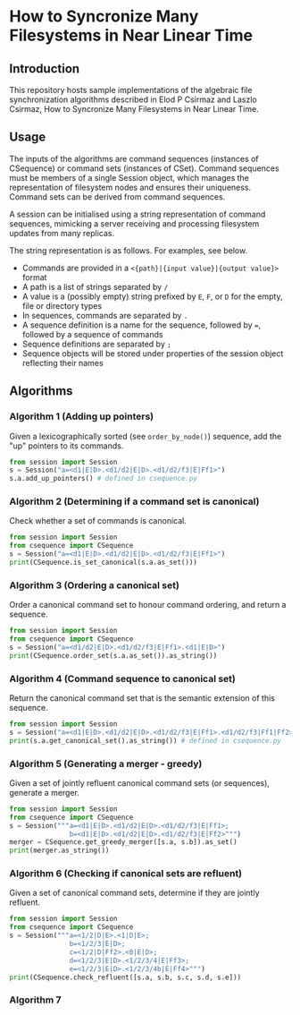 # How to Syncronize Many Filesystems in Near Linear Time

## Introduction

This repository hosts sample implementations of the algebraic file synchronization
algorithms described in
Elod P Csirmaz and Laszlo Csirmaz,
How to Syncronize Many Filesystems in Near Linear Time.

## Usage

The inputs of the algorithms are command sequences (instances of CSequence) or command sets (instances of CSet).
Command sequences must be members of a single Session object, which manages the representation of filesystem nodes
and ensures their uniqueness. Command sets can be derived from command sequences.

A session can be initialised using a string representation of command sequences, mimicking
a server receiving and processing filesystem updates from many replicas.

The string representation is as follows. For examples, see below.

- Commands are provided in a `<{path}|{input value}|{output value}>` format
- A path is a list of strings separated by `/`
- A value is a (possibly empty) string prefixed by `E`, `F`, or `D` for the empty, file or directory types
- In sequences, commands are separated by `.`
- A sequence definition is a name for the sequence, followed by `=`, followed by a sequence of commands
- Sequence definitions are separated by `;`
- Sequence objects will be stored under properties of the session object reflecting their names

## Algorithms

### Algorithm 1 (Adding up pointers)

Given a lexicographically sorted (see `order_by_node()`) sequence, add the "up" pointers to its commands.

```python
from session import Session
s = Session("a=<d1|E|D>.<d1/d2|E|D>.<d1/d2/f3|E|Ff1>")
s.a.add_up_pointers() # defined in csequence.py
```

### Algorithm 2 (Determining if a command set is canonical)

Check whether a set of commands is canonical.

```python
from session import Session
from csequence import CSequence
s = Session("a=<d1|E|D>.<d1/d2|E|D>.<d1/d2/f3|E|Ff1>")
print(CSequence.is_set_canonical(s.a.as_set()))
```

### Algorithm 3 (Ordering a canonical set)

Order a canonical command set to honour command ordering, and return a sequence.

```python
from session import Session
from csequence import CSequence
s = Session("a=<d1/d2|E|D>.<d1/d2/f3|E|Ff1>.<d1|E|D>")
print(CSequence.order_set(s.a.as_set()).as_string())
```

### Algorithm 4 (Command sequence to canonical set)

Return the canonical command set that is the semantic extension of this sequence.

```python
from session import Session
s = Session("a=<d1|E|D>.<d1/d2|E|D>.<d1/d2/f3|E|Ff1>.<d1/d2/f3|Ff1|Ff2>")
print(s.a.get_canonical_set().as_string()) # defined in csequence.py
```

### Algorithm 5 (Generating a merger - greedy)

Given a set of jointly refluent canonical command sets (or sequences), generate a merger.

```python
from session import Session
from csequence import CSequence
s = Session("""a=<d1|E|D>.<d1/d2|E|D>.<d1/d2/f3|E|Ff1>;
               b=<d1|E|D>.<d1/d2|E|D>.<d1/d2/f3|E|Ff2>""")
merger = CSequence.get_greedy_merger([s.a, s.b]).as_set()
print(merger.as_string())
```

### Algorithm 6 (Checking if canonical sets are refluent)

Given a set of canonical command sets, determine if they are jointly refluent.

```python
from session import Session
from csequence import CSequence
s = Session("""a=<1/2|D|E>.<1|D|E>;
               b=<1/2/3|E|D>;
               c=<1/2|D|Ff2>.<0|E|D>;
               d=<1/2/3|E|D>.<1/2/3/4|E|Ff3>;
               e=<1/2/3|E|D>.<1/2/3/4b|E|Ff4>""")
print(CSequence.check_refluent([s.a, s.b, s.c, s.d, s.e]))
```

### Algorithm 7

